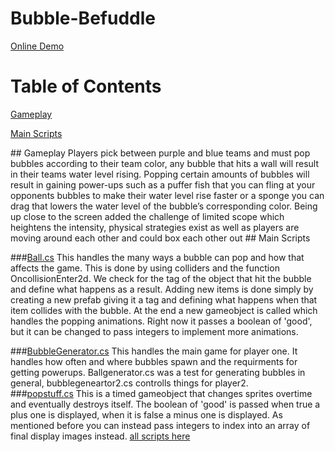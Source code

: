 # Bubble-Befuddle

[Online Demo](http://raycoti.com/index.php/2016/09/15/bubble-befuddle-demo/)
# Table of Contents
[Gameplay](#gameplay)

[Main Scripts](#scripts)

<a name ="gameplay"/>
## Gameplay 
 Players pick between purple and blue teams and must pop bubbles according to their team color, any bubble that hits a wall will result in their teams water level rising. Popping certain amounts of bubbles will result in gaining power-ups such as a puffer fish that you can fling at your opponents bubbles to make their water level rise faster or a sponge you can drag that lowers the water level of the bubble’s corresponding color.  Being up close to the screen added the challenge of limited scope which heightens the intensity, physical strategies exist as well as players are moving around each other and could box each other out
 
 <a name ="scripts"/>
## Main Scripts 

###[Ball.cs](https://github.com/raycoti/Bubble-Befuddle/blob/master/Assets/Scripts/Ball.cs)
This handles the many ways a bubble can pop and how that affects the game. This is done by using colliders and the function OncollisionEnter2d. We check for the tag of the object that hit the bubble and define what happens as a result. Adding new items is done simply by creating a new prefab giving it a tag and defining what happens when that item collides with the bubble. At the end a new gameobject is called which handles the popping animations. Right now it passes a boolean of 'good', but it can be changed to pass integers to implement more animations.  

###[BubbleGenerator.cs](https://github.com/raycoti/Bubble-Befuddle/blob/master/Assets/Scripts/BubbleGenerator.cs)
This handles the main game for player one. It handles how often and where bubbles spawn and the requirments for getting powerups. Ballgenerator.cs was a test for generating bubbles in general, bubblegeneartor2.cs controlls things for player2.  
###[popstuff.cs](https://github.com/raycoti/Bubble-Befuddle/blob/master/Assets/Scripts/popstuff.cs)
This is a timed gameobject that changes sprites overtime and eventually destroys itself. The boolean of 'good' is passed when true a plus one is displayed, when it is false a minus one is displayed. As mentioned before you can instead pass integers to index into an array of final display images instead. 
[all scripts here](https://github.com/raycoti/Bubble-Befuddle/tree/master/Assets/Scripts)
